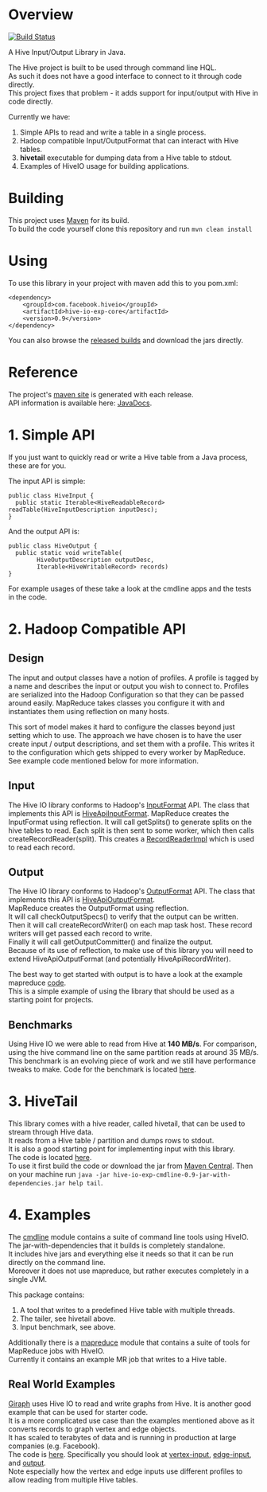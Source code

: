 # Overview #

[![Build Status](https://travis-ci.org/facebook/hive-io-experimental.png?branch=master)](https://travis-ci.org/facebook/hive-io-experimental)

A Hive Input/Output Library in Java.

The Hive project is built to be used through command line HQL.<br/>
As such it does not have a good interface to connect to it through code directly.<br/>
This project fixes that problem - it adds support for input/output with Hive in code directly.

Currently we have:<br/>
1. Simple APIs to read and write a table in a single process.<br/>
2. Hadoop compatible Input/OutputFormat that can interact with Hive tables.<br/>
3. __hivetail__ executable for dumping data from a Hive table to stdout.<br/>
4. Examples of HiveIO usage for building applications.<br/>

# Building #

This project uses [Maven](http://maven.apache.org/) for its build.<br/>
To build the code yourself clone this repository and run `mvn clean install`

# Using #
To use this library in your project with maven add this to you pom.xml:

    <dependency>
        <groupId>com.facebook.hiveio</groupId>
        <artifactId>hive-io-exp-core</artifactId>
        <version>0.9</version>
    </dependency>

You can also browse the
[released builds](http://goo.gl/6EdWN)
and download the jars directly.

# Reference #

The project's [maven site](http://facebook.github.io/hive-io-experimental/)
is generated with each release.<br/>
API information is available here: 
[JavaDocs](http://facebook.github.io/hive-io-experimental/apidocs/index.html).

# 1. Simple API #
If you just want to quickly read or write a Hive table from a Java process, these are for you.

The input API is simple:

    public class HiveInput {
      public static Iterable<HiveReadableRecord> readTable(HiveInputDescription inputDesc);
    }

And the output API is:

    public class HiveOutput {
      public static void writeTable(
            HiveOutputDescription outputDesc,
            Iterable<HiveWritableRecord> records)
    }

For example usages of these take a look at the cmdline apps and the tests in the code.

# 2. Hadoop Compatible API #

## Design ##
The input and output classes have a notion of profiles.
A profile is tagged by a name and describes the input or output you wish to connect to.
Profiles are serialized into the Hadoop Configuration so that they can be passed around easily.
MapReduce takes classes you configure it with and instantiates them using reflection on many hosts.

This sort of model makes it hard to configure the classes beyond just setting which to use.
The approach we have chosen is to have the user create input / output descriptions, and set them with a profile.
This writes it to the configuration which gets shipped to every worker by MapReduce.
See example code mentioned below for more information.

## Input ##
The Hive IO library conforms to Hadoop's
[InputFormat](http://hadoop.apache.org/docs/r0.23.6/api/org/apache/hadoop/mapreduce/InputFormat.html) API.
The class that implements this API is
[HiveApiInputFormat](hive-io-exp-core/src/main/java/com/facebook/hiveio/input/HiveApiInputFormat.java).
MapReduce creates the InputFormat using reflection.
It will call getSplits() to generate splits on the hive tables to read.
Each split is then sent to some worker, which then calls createRecordReader(split).
This creates a
[RecordReaderImpl](hive-io-exp-core/src/main/java/com/facebook/hiveio/input/RecordReaderImpl.java)
which is used to read each record.

## Output ##
The Hive IO library conforms to Hadoop's
[OutputFormat](http://hadoop.apache.org/docs/r0.23.6/api/org/apache/hadoop/mapreduce/OutputFormat.html) API.
The class that implements this API is
[HiveApiOutputFormat](hive-io-exp-core/src/main/java/com/facebook/hiveio/output/HiveApiOutputFormat.java).
<br/>
MapReduce creates the OutputFormat using reflection.<br/>
It will call checkOutputSpecs() to verify that the output can be written.<br/>
Then it will call createRecordWriter() on each map task host.
These record writers will get passed each record to write.<br/>
Finally it will call getOutputCommitter() and finalize the output.<br/>
Because of its use of reflection, to make use of this library you will need to extend HiveApiOutputFormat (and potentially HiveApiRecordWriter).

The best way to get started with output is to have a look at the example mapreduce
[code](hive-io-exp-mapreduce/src/main/java/com/facebook/hiveio/).
<br/>
This is a simple example of using the library that should be used as a starting point for projects. 

## Benchmarks ##
Using Hive IO we were able to read from Hive at **140 MB/s**.
For comparison, using the hive command line on the same partition reads at around 35 MB/s.
This benchmark is an evolving piece of work and we still have performance tweaks to make.
Code for the benchmark is located [here](hive-io-exp-cmdline/src/main/java/com/facebook/hiveio/benchmark/).

# 3. HiveTail #
This library comes with a hive reader, called hivetail, that can be used to stream through Hive data.<br/>
It reads from a Hive table / partition and dumps rows to stdout.<br/>
It is also a good starting point for implementing input with this library.<br/>
The code is located
[here](hive-io-exp-cmdline/src/main/java/com/facebook/hiveio/tailer/).<br/>
To use it first build the code or download the jar from
[Maven Central](http://goo.gl/ng9XA).
Then on your machine run `java -jar hive-io-exp-cmdline-0.9-jar-with-dependencies.jar help tail`.

# 4. Examples #

The [cmdline](hive-io-exp-cmdline/src/main/java/com/facebook/hiveio/)
module contains a suite of command line tools using HiveIO.<br/>
The jar-with-dependencies that it builds is completely standalone.<br/>
It includes hive jars and everything else it needs so that it can be run directly on the command line.<br/>
Moreover it does not use mapreduce, but rather executes completely in a single JVM.

This package contains:<br/>
1. A tool that writes to a predefined Hive table with multiple threads.<br/>
2. The tailer, see hivetail above.<br/>
3. Input benchmark, see above.<br/>

Additionally there is a [mapreduce](hive-io-exp-mapreduce/src/main/java/com/facebook/hiveio/mapreduce)
module that contains a suite of tools for MapReduce jobs with HiveIO.<br/>
Currently it contains an example MR job that writes to a Hive table.

## Real World Examples ##
[Giraph](http://giraph.apache.org/) uses Hive IO to read and write graphs from Hive.
It is another good example that can be used for starter code.<br/>
It is a more complicated use case than the examples mentioned above as it converts records to graph vertex and edge objects.<br/>
It has scaled to terabytes of data and is running in production at large companies (e.g. Facebook).<br/>
The code is
[here](http://goo.gl/4qsvX).
Specifically you should look at
[vertex-input](http://goo.gl/Aq8kV),
[edge-input](http://goo.gl/PGvrq),
and [output](http://goo.gl/PjI3b).
<br/>
Note especially how the vertex and edge inputs use different profiles to allow reading from multiple Hive tables.
